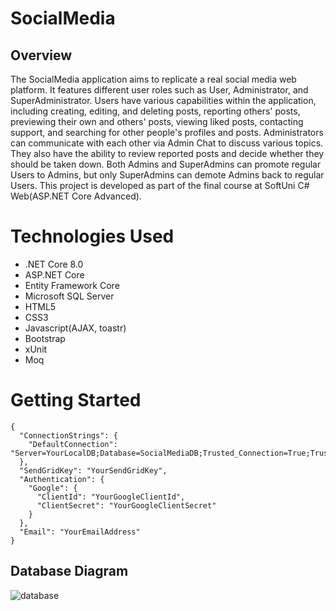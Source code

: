 # SocialMedia

## Overview

The SocialMedia application aims to replicate a real social media web platform. It features different user roles such as User, Administrator, and SuperAdministrator. Users have various capabilities within the application, including creating, editing, and deleting posts, reporting others' posts, previewing their own and others' posts, viewing liked posts, contacting support, and searching for other people's profiles and posts.
Administrators can communicate with each other via Admin Chat to discuss various topics. They also have the ability to review reported posts and decide whether they should be taken down. Both Admins and SuperAdmins can promote regular Users to Admins, but only SuperAdmins can demote Admins back to regular Users. This project is developed as part of the final course at SoftUni C# Web(ASP.NET Core Advanced).

# Technologies Used
<ul>
  <li>.NET Core 8.0</li>
  <li>ASP.NET Core</li>
  <li>Entity Framework Core</li>
  <li>Microsoft SQL Server</li>
  <li>HTML5</li>
  <li>CSS3</li>
  <li>Javascript(AJAX, toastr)</li>
  <li>Bootstrap</li>
  <li>xUnit</li>
  <li>Moq</li>
</ul>

# Getting Started
```
{
  "ConnectionStrings": {
    "DefaultConnection": "Server=YourLocalDB;Database=SocialMediaDB;Trusted_Connection=True;TrustServerCertificate=True"
  },
  "SendGridKey": "YourSendGridKey",
  "Authentication": {
    "Google": {
      "ClientId": "YourGoogleClientId",
      "ClientSecret": "YourGoogleClientSecret"
    }
  },
  "Email": "YourEmailAddress"
}
```

## Database Diagram
![database](https://github.com/KristiyanHristov04/SocialMedia-ASP.NET-Core-MVC/assets/92588334/5ee4476b-0839-4ffe-9e60-696b2dda4a7f)
